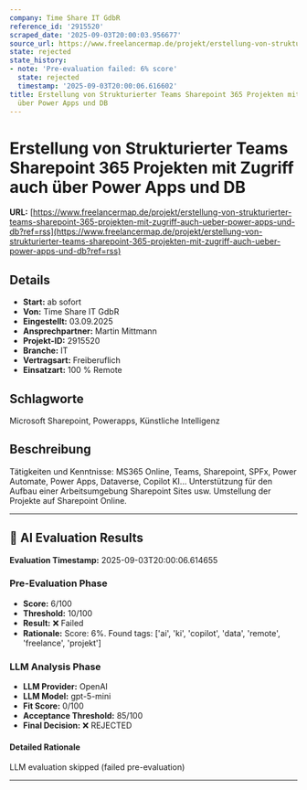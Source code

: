 ```yaml
---
company: Time Share IT GdbR
reference_id: '2915520'
scraped_date: '2025-09-03T20:00:03.956677'
source_url: https://www.freelancermap.de/projekt/erstellung-von-strukturierter-teams-sharepoint-365-projekten-mit-zugriff-auch-ueber-power-apps-und-db?ref=rss
state: rejected
state_history:
- note: 'Pre-evaluation failed: 6% score'
  state: rejected
  timestamp: '2025-09-03T20:00:06.616602'
title: Erstellung von Strukturierter Teams Sharepoint 365 Projekten mit Zugriff auch
  über Power Apps und DB
---
```



# Erstellung von Strukturierter Teams Sharepoint 365 Projekten mit Zugriff auch über Power Apps und DB
**URL:** [https://www.freelancermap.de/projekt/erstellung-von-strukturierter-teams-sharepoint-365-projekten-mit-zugriff-auch-ueber-power-apps-und-db?ref=rss](https://www.freelancermap.de/projekt/erstellung-von-strukturierter-teams-sharepoint-365-projekten-mit-zugriff-auch-ueber-power-apps-und-db?ref=rss)
## Details
- **Start:** ab sofort
- **Von:** Time Share IT GdbR
- **Eingestellt:** 03.09.2025
- **Ansprechpartner:** Martin Mittmann
- **Projekt-ID:** 2915520
- **Branche:** IT
- **Vertragsart:** Freiberuflich
- **Einsatzart:** 100
                                                % Remote

## Schlagworte
Microsoft Sharepoint, Powerapps, Künstliche Intelligenz

## Beschreibung
Tätigkeiten und Kenntnisse:
MS365 Online, Teams, Sharepoint, SPFx, Power Automate, Power Apps, Dataverse, Copilot KI...
Unterstützung für den Aufbau einer Arbeitsumgebung Sharepoint Sites usw. Umstellung der Projekte auf Sharepoint Online.

---

## 🤖 AI Evaluation Results

**Evaluation Timestamp:** 2025-09-03T20:00:06.614655

### Pre-Evaluation Phase
- **Score:** 6/100
- **Threshold:** 10/100
- **Result:** ❌ Failed
- **Rationale:** Score: 6%. Found tags: ['ai', 'ki', 'copilot', 'data', 'remote', 'freelance', 'projekt']

### LLM Analysis Phase
- **LLM Provider:** OpenAI
- **LLM Model:** gpt-5-mini
- **Fit Score:** 0/100
- **Acceptance Threshold:** 85/100
- **Final Decision:** ❌ REJECTED

#### Detailed Rationale
LLM evaluation skipped (failed pre-evaluation)

---
